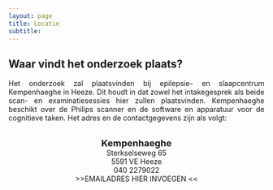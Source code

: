 ```yaml
---
layout: page
title: Locatie
subtitle:
---
```


<div align = "justify"> 
	<p>
		<h2> Waar vindt het onderzoek plaats? </h2>

Het onderzoek zal plaatsvinden bij epilepsie- en slaapcentrum Kempenhaeghe in Heeze. Dit houdt in dat zowel het intakegesprek als beide scan- en examinatiesessies hier zullen plaatsvinden. Kempenhaeghe beschikt over de Philips scanner en de software en apparatuur voor de cognitieve taken. Het adres en de contactgegevens zijn als volgt:

<div> 
<p style = "text-align: center" >
<br>	
<font size="4"><b>Kempenhaeghe</b></font>	
<br> Sterkselseweg 65
<br> 5591 VE Heeze
<br> 040 2279022
<br> >>EMAILADRES HIER INVOEGEN <<
</p>
</div>



